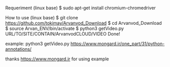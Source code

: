 
Requeriment (linux base) 
$ sudo apt-get install chromium-chromedriver 

How to use (linux base) 
$ git clone https://github.com/tokimay/Arvanvod_Download 
$ cd Arvanvod_Download 
$ source Arvan_ENV/bin/activate 
$ python3 getVideo.py URL/TO/SITE/CONTAIN/ArvanvodCLOUD/VIDEO 
Done! 

example: 
python3 getVideo.py https://www.mongard.ir/one_part/31/python-annotations/ 

thanks https://www.mongard.ir for using example 

